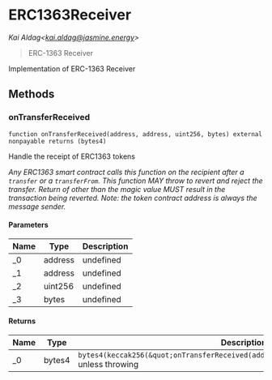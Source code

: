 # ERC1363Receiver

*Kai Aldag&lt;kai.aldag@jasmine.energy&gt;*

> ERC-1363 Receiver

Implementation of ERC-1363 Receiver



## Methods

### onTransferReceived

```solidity
function onTransferReceived(address, address, uint256, bytes) external nonpayable returns (bytes4)
```

Handle the receipt of ERC1363 tokens

*Any ERC1363 smart contract calls this function on the recipient after a `transfer` or a `transferFrom`. This function MAY throw to revert and reject the transfer. Return of other than the magic value MUST result in the transaction being reverted. Note: the token contract address is always the message sender.*

#### Parameters

| Name | Type | Description |
|---|---|---|
| _0 | address | undefined |
| _1 | address | undefined |
| _2 | uint256 | undefined |
| _3 | bytes | undefined |

#### Returns

| Name | Type | Description |
|---|---|---|
| _0 | bytes4 | `bytes4(keccak256(&quot;onTransferReceived(address,address,uint256,bytes)&quot;))`  unless throwing |




